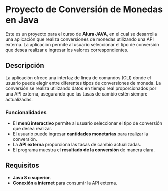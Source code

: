 # Proyecto de Conversión de Monedas en Java

Este es un proyecto para el curso de **Alura JAVA**, en el cual se desarrolla una aplicación que realiza conversiones de monedas utilizando una API externa. La aplicación permite al usuario seleccionar el tipo de conversión que desea realizar e ingresar los valores correspondientes.

## Descripción

La aplicación ofrece una interfaz de línea de comandos (CLI) donde el usuario puede elegir entre diferentes tipos de conversiones de moneda. La conversión se realiza utilizando datos en tiempo real proporcionados por una API externa, asegurando que las tasas de cambio estén siempre actualizadas.

### Funcionalidades

- El **menú interactivo** permite al usuario seleccionar el tipo de conversión que desea realizar.
- El usuario puede ingresar **cantidades monetarias** para realizar la conversión.
- La **API externa** proporciona las tasas de cambio actualizadas.
- El programa muestra el **resultado de la conversión** de manera clara.

## Requisitos

- **Java 8 o superior**.
- **Conexión a internet** para consumir la API externa.
  

